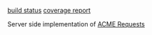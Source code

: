 [build status](TODO)
[coverage report](TODO)

Server side implementation of [ACME Requests](https://datatracker.ietf.org/doc/draft-sheffer-acme-star-request/)